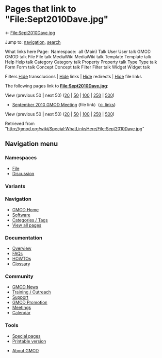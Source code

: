 <div id="mw-page-base" class="noprint">

</div>

<div id="mw-head-base" class="noprint">

</div>

<div id="content" class="mw-body" role="main">

<span id="top"></span>

<div id="mw-js-message" style="display:none;">

</div>



# <span dir="auto">Pages that link to "File:Sept2010Dave.jpg"</span>

<div id="bodyContent">

<div id="contentSub">

←
[File:Sept2010Dave.jpg](/wiki/File:Sept2010Dave.jpg "File:Sept2010Dave.jpg")

</div>

<div id="jump-to-nav" class="mw-jump">

Jump to: [navigation](#mw-navigation), [search](#p-search)

</div>

<div id="mw-content-text">

What links here Page:  Namespace:  all (Main) Talk User User talk GMOD
GMOD talk File File talk MediaWiki MediaWiki talk Template Template talk
Help Help talk Category Category talk Property Property talk Type Type
talk Form Form talk Concept Concept talk Filter Filter talk Widget
Widget talk

Filters
[Hide](/mediawiki/index.php?title=Special:WhatLinksHere/File:Sept2010Dave.jpg&hidetrans=1 "Special:WhatLinksHere/File:Sept2010Dave.jpg")
transclusions \|
[Hide](/mediawiki/index.php?title=Special:WhatLinksHere/File:Sept2010Dave.jpg&hidelinks=1 "Special:WhatLinksHere/File:Sept2010Dave.jpg")
links \|
[Hide](/mediawiki/index.php?title=Special:WhatLinksHere/File:Sept2010Dave.jpg&hideredirs=1 "Special:WhatLinksHere/File:Sept2010Dave.jpg")
redirects \|
[Hide](/mediawiki/index.php?title=Special:WhatLinksHere/File:Sept2010Dave.jpg&hideimages=1 "Special:WhatLinksHere/File:Sept2010Dave.jpg")
file links

The following pages link to
**[File:Sept2010Dave.jpg](/wiki/File:Sept2010Dave.jpg "File:Sept2010Dave.jpg")**:

View (previous 50 \| next 50)
([20](/mediawiki/index.php?title=Special:WhatLinksHere/File:Sept2010Dave.jpg&limit=20 "Special:WhatLinksHere/File:Sept2010Dave.jpg")
\|
[50](/mediawiki/index.php?title=Special:WhatLinksHere/File:Sept2010Dave.jpg&limit=50 "Special:WhatLinksHere/File:Sept2010Dave.jpg")
\|
[100](/mediawiki/index.php?title=Special:WhatLinksHere/File:Sept2010Dave.jpg&limit=100 "Special:WhatLinksHere/File:Sept2010Dave.jpg")
\|
[250](/mediawiki/index.php?title=Special:WhatLinksHere/File:Sept2010Dave.jpg&limit=250 "Special:WhatLinksHere/File:Sept2010Dave.jpg")
\|
[500](/mediawiki/index.php?title=Special:WhatLinksHere/File:Sept2010Dave.jpg&limit=500 "Special:WhatLinksHere/File:Sept2010Dave.jpg"))

- [September 2010 GMOD
  Meeting](/wiki/September_2010_GMOD_Meeting "September 2010 GMOD Meeting")
  (file link) ‎ <span class="mw-whatlinkshere-tools">([←
  links](/mediawiki/index.php?title=Special:WhatLinksHere&target=September+2010+GMOD+Meeting "Special:WhatLinksHere"))</span>

View (previous 50 \| next 50)
([20](/mediawiki/index.php?title=Special:WhatLinksHere/File:Sept2010Dave.jpg&limit=20 "Special:WhatLinksHere/File:Sept2010Dave.jpg")
\|
[50](/mediawiki/index.php?title=Special:WhatLinksHere/File:Sept2010Dave.jpg&limit=50 "Special:WhatLinksHere/File:Sept2010Dave.jpg")
\|
[100](/mediawiki/index.php?title=Special:WhatLinksHere/File:Sept2010Dave.jpg&limit=100 "Special:WhatLinksHere/File:Sept2010Dave.jpg")
\|
[250](/mediawiki/index.php?title=Special:WhatLinksHere/File:Sept2010Dave.jpg&limit=250 "Special:WhatLinksHere/File:Sept2010Dave.jpg")
\|
[500](/mediawiki/index.php?title=Special:WhatLinksHere/File:Sept2010Dave.jpg&limit=500 "Special:WhatLinksHere/File:Sept2010Dave.jpg"))

</div>

<div class="printfooter">

Retrieved from
"<http://gmod.org/wiki/Special:WhatLinksHere/File:Sept2010Dave.jpg>"

</div>

<div id="catlinks" class="catlinks catlinks-allhidden">

</div>

<div class="visualClear">

</div>

</div>

</div>

<div id="mw-navigation">

## Navigation menu

<div id="mw-head">



<div id="left-navigation">

<div id="p-namespaces" class="vectorTabs" role="navigation"
aria-labelledby="p-namespaces-label">

### Namespaces

- <span id="ca-nstab-image"><a href="/wiki/File:Sept2010Dave.jpg" accesskey="c"
  title="View the file page [c]">File</a></span>
- <span id="ca-talk"><a
  href="/mediawiki/index.php?title=File_talk:Sept2010Dave.jpg&amp;action=edit&amp;redlink=1"
  accesskey="t"
  title="Discussion about the content page [t]">Discussion</a></span>

</div>

<div id="p-variants" class="vectorMenu emptyPortlet" role="navigation"
aria-labelledby="p-variants-label">

### 

### Variants[](#)

<div class="menu">

</div>

</div>

</div>

<div id="right-navigation">





</div>



</div>

</div>

</div>

<div id="mw-panel">

<div id="p-logo" role="banner">

<a href="/wiki/Main_Page"
style="background-image: url(http://gmod.org/images/GMOD-cogs.png);"
title="Visit the main page"></a>

</div>

<div id="p-Navigation" class="portal" role="navigation"
aria-labelledby="p-Navigation-label">

### Navigation

<div class="body">

- <span id="n-GMOD-Home">[GMOD Home](/wiki/Main_Page)</span>
- <span id="n-Software">[Software](/wiki/GMOD_Components)</span>
- <span id="n-Categories-.2F-Tags">[Categories /
  Tags](/wiki/Categories)</span>
- <span id="n-View-all-pages">[View all
  pages](/wiki/Special:AllPages)</span>

</div>

</div>

<div id="p-Documentation" class="portal" role="navigation"
aria-labelledby="p-Documentation-label">

### Documentation

<div class="body">

- <span id="n-Overview">[Overview](/wiki/Overview)</span>
- <span id="n-FAQs">[FAQs](/wiki/Category:FAQ)</span>
- <span id="n-HOWTOs">[HOWTOs](/wiki/Category:HOWTO)</span>
- <span id="n-Glossary">[Glossary](/wiki/Glossary)</span>

</div>

</div>

<div id="p-Community" class="portal" role="navigation"
aria-labelledby="p-Community-label">

### Community

<div class="body">

- <span id="n-GMOD-News">[GMOD News](/wiki/GMOD_News)</span>
- <span id="n-Training-.2F-Outreach">[Training /
  Outreach](/wiki/Training_and_Outreach)</span>
- <span id="n-Support">[Support](/wiki/Support)</span>
- <span id="n-GMOD-Promotion">[GMOD
  Promotion](/wiki/GMOD_Promotion)</span>
- <span id="n-Meetings">[Meetings](/wiki/Meetings)</span>
- <span id="n-Calendar">[Calendar](/wiki/Calendar)</span>

</div>

</div>

<div id="p-tb" class="portal" role="navigation"
aria-labelledby="p-tb-label">

### Tools

<div class="body">

- <span id="t-specialpages"><a href="/wiki/Special:SpecialPages" accesskey="q"
  title="A list of all special pages [q]">Special pages</a></span>
- <span id="t-print"><a
  href="/mediawiki/index.php?title=Special:WhatLinksHere/File:Sept2010Dave.jpg&amp;printable=yes"
  rel="alternate" accesskey="p"
  title="Printable version of this page [p]">Printable version</a></span>

</div>

</div>

</div>

</div>

<div id="footer" role="contentinfo">

- <span id="footer-places-about">[About
  GMOD](/wiki/GMOD:About "GMOD:About")</span>

<!-- -->






</div>
